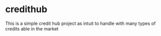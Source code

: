 # credithub
This is a simple credit hub project as intuit to handle with many types of credits able in the market
